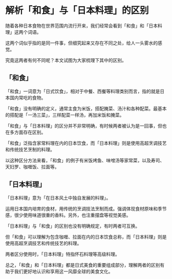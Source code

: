 # 解析「和食」与「日本料理」的区别

随着各种日本食物在世界范围内流行开来，我们经常会看到「和食」和「日本料理」这两个词语。

这两个词似乎指的是同一件事，但细究起来又存在不同之处，给人一头雾水的感觉。

究竟这两者有何不同呢？本文试图为大家梳理下其中的区别。

## 「和食」

「和食」一词意为「日式饮食」，相对于中餐、西餐等料理类别而言，指的就是日本国内常吃的食物。

「和食」没有明确的定义，通常主食为米饭，搭配腌菜、汤汁和各种配菜。最基本的搭配是「一汤三菜」，三样配菜一样汤，再加米饭和腌菜。

「和食」与「日本料理」的区分并不非常明确，有时候两者被认为是一回事，但也在多方面存在区别。

「和食」泛指含家常料理在内的日本饮食，而「日本料理」则是使用高超烹调技艺和传统技艺烹制的料理。

以这种区分方法来看，「和食」的例子有米饭烤鱼、味噌汤等家常菜，以及寿司、天妇罗、咖喱饭、拉面等。

## 「日本料理」

「日本料理」意为「在日本风土中独自发展的料理」。

运用日本国内培育的食材，用传统的烹调技法烹制而成。强调体现食材原味和季节感，很少使用味道很重的香料。另外，也注重摆盘等视觉美感。

「日本料理」与「和食」的区别也没有明确规定，有时两者可互换。

但「和食」可以理解为包含咖喱、拉面在内的日本饮食总称，而「日本料理」则是使用高超烹调技艺和传统技艺的料理。

两者区分使用时，「日本料理」特指怀石料理等高级料理。

总之，「和食」和「日本料理」都是日式美食的重要组成部分，理解两者的区别有助于我们更好地认识和享用这一风靡全球的美食文化。